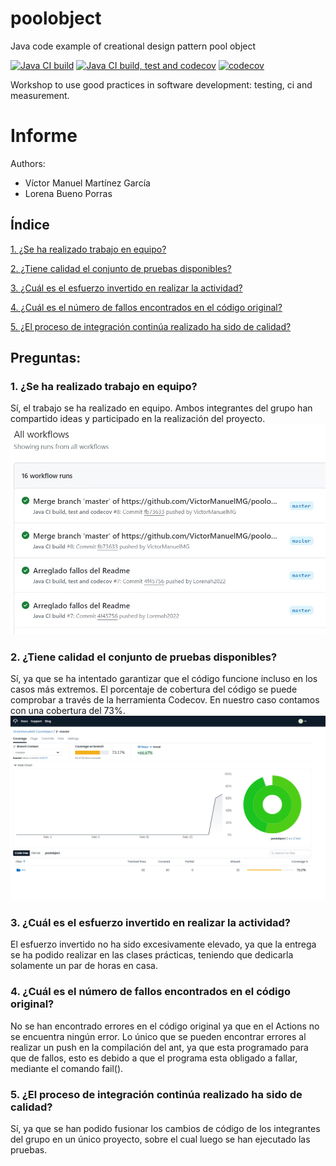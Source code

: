 poolobject
==========

Java code example of creational design pattern pool object

[![Java CI build](https://github.com/VictorManuelMG/poolobject/actions/workflows/ci_jdk11_build.yml/badge.svg)](https://github.com/VictorManuelMG/poolobject/actions/workflows/ci_jdk11_build.yml) [![Java CI build, test and codecov](https://github.com/VictorManuelMG/poolobject/actions/workflows/ci_jdk1.8_build_test.yml/badge.svg)](https://github.com/VictorManuelMG/poolobject/actions/workflows/ci_jdk1.8_build_test.yml)
[![codecov](https://codecov.io/gh/VictorManuelMG/poolobject/graph/badge.svg?token=XV8Q2HTMNH)](https://codecov.io/gh/VictorManuelMG/poolobject)

Workshop to use good practices in software development: testing, ci and measurement.

Informe
==========
Authors:

- Víctor Manuel Martínez García
- Lorena Bueno Porras

## Índice
[1. ¿Se ha realizado trabajo en equipo?](#1-se-ha-realizado-trabajo-en-equipo)

[2. ¿Tiene calidad el conjunto de pruebas disponibles?](#¿Tiene-calidad-el-conjunto-de-pruebas-disponibles?)

[3. ¿Cuál es el esfuerzo invertido en realizar la actividad?](#¿Cuál-es-el-esfuerzo-invertido-en-realizar-la-actividad?)

[4. ¿Cuál es el número de fallos encontrados en el código original?](#¿Cuál-es-el-número-de-fallos-encontrados-en-el-código-original?)

[5. ¿El proceso de integración continúa realizado ha sido de calidad?](#¿El-proceso-de-integración-continúa-realizado-ha-sido-de-calidad?)


## Preguntas:
### 1. ¿Se ha realizado trabajo en equipo?
Sí, el trabajo se ha realizado en equipo. Ambos integrantes del grupo han compartido ideas y participado en la realización del proyecto.
![Imagen de commit](imagenes/workflows.jpg)

### 2. ¿Tiene calidad el conjunto de pruebas disponibles?
Sí, ya que se ha intentado garantizar que el código funcione incluso en los casos más extremos. El porcentaje de cobertura del código se puede comprobar a través de la herramienta Codecov. En nuestro caso contamos con una cobertura del 73%.
![Imagen de commit](imagenes/Coverage.png)
   
### 3. ¿Cuál es el esfuerzo invertido en realizar la actividad?
El esfuerzo invertido no ha sido excesivamente elevado, ya que la entrega se ha podido realizar en las clases prácticas, teniendo que dedicarla solamente un par de horas en casa.
   
### 4. ¿Cuál es el número de fallos encontrados en el código original?
No se han encontrado errores en el código original ya que en el Actions no se encuentra ningún error. Lo único que se pueden encontrar errores al realizar un push en la compilación del ant, ya que esta programado para que de fallos, esto es debido a que el programa esta obligado a fallar, mediante el comando fail(). 
   
### 5. ¿El proceso de integración continúa realizado ha sido de calidad?
Sí, ya que se han podido fusionar los cambios de código de los integrantes del grupo en un único proyecto, sobre el cual luego se han ejecutado las pruebas.

